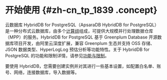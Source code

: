 # 开始使用 {#zh-cn_tp_1839 .concept}

云数据库 HybridDB for PostgreSQL（ApsaraDB HybridDB for PostgreSQL）是一种分布式云数据库，由多个[计算组](../../../../intl.zh-CN/产品简介/名词解释.md#)组成，可提供大规模并行处理数据仓库（MPP）的服务。HybridDB for PostgreSQL 基于 Greenplum Database 开源数据库项目开发，由阿里云深度扩展，兼容 Greenplum 生态并支持 OSS 存储、JSON 数据类型、HyperLogLog 预估分析等功能特性。关于 HybridDB for PostgreSQL 的功能和限制详情，请参见[功能与限制](../../../../intl.zh-CN/产品简介/功能与限制.md#)。

要使用 HybridDB，您需要创建实例并对其进行一些基本设置，如配置白名单、账号、网络，连接数据库，导入数据等。

